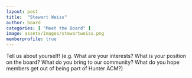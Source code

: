 ```yaml
---
layout: post
title:  "Stewart Weiss"
author: board
categories: [ "Meet the Board" ]
image: assets/images/stewartweiss.png
memberprofile: true
---
```


Tell us about yourself! (e.g. What are your interests? What is your position on the board? What do you bring to our community? What do you hope members get out of being part of Hunter ACM?)